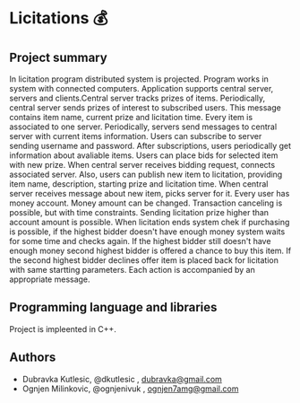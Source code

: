 # Licitations 💰

## Project summary

In licitation program distributed system is projected. Program works in system with connected computers. Application supports central server, servers and clients.Central server tracks prizes of items. Periodically, central server sends prizes of interest to subscribed users. This message contains item name, current prize and licitation time. Every item is associated to one server. Periodically, servers send messages to central server with current items information. Users can subscribe to server sending username and password. After subscriptions, users periodically get information about avaliable items. Users can place bids for selected item with new prize. When central server receives bidding request, connects associated server. Also, users can publish new item to licitation, providing item name, description, starting prize and licitation time. When central server receives message about new item, picks server for it. Every user has money account. Money amount can be changed. Transaction canceling is possible, but with time constraints. Sending licitation prize higher than account amount is possible. When licitation ends system chek if purchasing is possible, if the highest bidder doesn't have enough money system waits for some time and checks again. If the highest bidder still doesn't have enough money second highest bidder is offered a chance to buy this item. If the second highest bidder declines offer item is placed back for licitation with same startting parameters. Each action is accompanied by an appropriate message.

## Programming language and libraries

Project is impleented in C++.

## Authors 

- Dubravka Kutlesic, @dkutlesic , dubravka@gmail.com 
- Ognjen Milinkovic, @ognjenivuk , ognjen7amg@gmail.com


